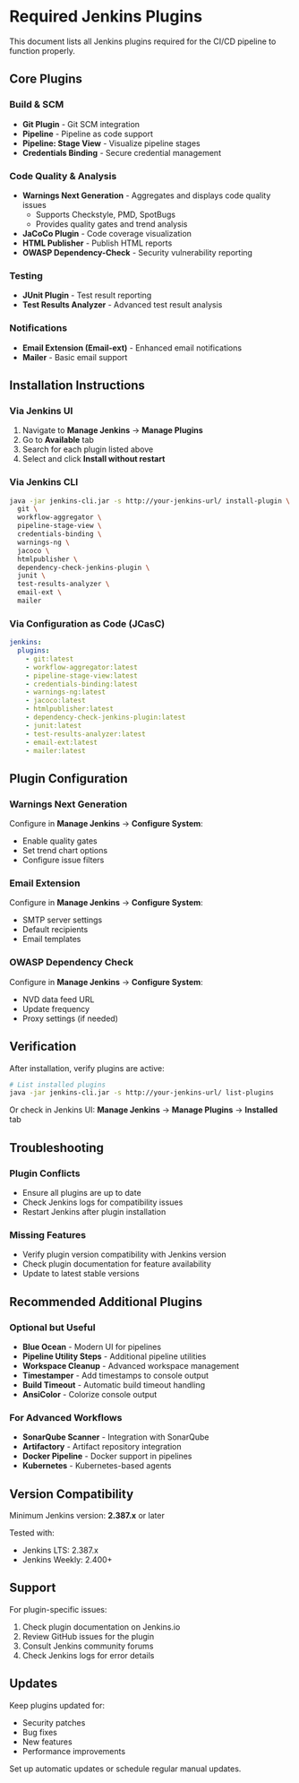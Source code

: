 # Required Jenkins Plugins

This document lists all Jenkins plugins required for the CI/CD pipeline to function properly.

## Core Plugins

### Build & SCM
- **Git Plugin** - Git SCM integration
- **Pipeline** - Pipeline as code support
- **Pipeline: Stage View** - Visualize pipeline stages
- **Credentials Binding** - Secure credential management

### Code Quality & Analysis
- **Warnings Next Generation** - Aggregates and displays code quality issues
  - Supports Checkstyle, PMD, SpotBugs
  - Provides quality gates and trend analysis
- **JaCoCo Plugin** - Code coverage visualization
- **HTML Publisher** - Publish HTML reports
- **OWASP Dependency-Check** - Security vulnerability reporting

### Testing
- **JUnit Plugin** - Test result reporting
- **Test Results Analyzer** - Advanced test result analysis

### Notifications
- **Email Extension (Email-ext)** - Enhanced email notifications
- **Mailer** - Basic email support

## Installation Instructions

### Via Jenkins UI
1. Navigate to **Manage Jenkins** → **Manage Plugins**
2. Go to **Available** tab
3. Search for each plugin listed above
4. Select and click **Install without restart**

### Via Jenkins CLI
```bash
java -jar jenkins-cli.jar -s http://your-jenkins-url/ install-plugin \
  git \
  workflow-aggregator \
  pipeline-stage-view \
  credentials-binding \
  warnings-ng \
  jacoco \
  htmlpublisher \
  dependency-check-jenkins-plugin \
  junit \
  test-results-analyzer \
  email-ext \
  mailer
```

### Via Configuration as Code (JCasC)
```yaml
jenkins:
  plugins:
    - git:latest
    - workflow-aggregator:latest
    - pipeline-stage-view:latest
    - credentials-binding:latest
    - warnings-ng:latest
    - jacoco:latest
    - htmlpublisher:latest
    - dependency-check-jenkins-plugin:latest
    - junit:latest
    - test-results-analyzer:latest
    - email-ext:latest
    - mailer:latest
```

## Plugin Configuration

### Warnings Next Generation
Configure in **Manage Jenkins** → **Configure System**:
- Enable quality gates
- Set trend chart options
- Configure issue filters

### Email Extension
Configure in **Manage Jenkins** → **Configure System**:
- SMTP server settings
- Default recipients
- Email templates

### OWASP Dependency Check
Configure in **Manage Jenkins** → **Configure System**:
- NVD data feed URL
- Update frequency
- Proxy settings (if needed)

## Verification

After installation, verify plugins are active:
```bash
# List installed plugins
java -jar jenkins-cli.jar -s http://your-jenkins-url/ list-plugins
```

Or check in Jenkins UI:
**Manage Jenkins** → **Manage Plugins** → **Installed** tab

## Troubleshooting

### Plugin Conflicts
- Ensure all plugins are up to date
- Check Jenkins logs for compatibility issues
- Restart Jenkins after plugin installation

### Missing Features
- Verify plugin version compatibility with Jenkins version
- Check plugin documentation for feature availability
- Update to latest stable versions

## Recommended Additional Plugins

### Optional but Useful
- **Blue Ocean** - Modern UI for pipelines
- **Pipeline Utility Steps** - Additional pipeline utilities
- **Workspace Cleanup** - Advanced workspace management
- **Timestamper** - Add timestamps to console output
- **Build Timeout** - Automatic build timeout handling
- **AnsiColor** - Colorize console output

### For Advanced Workflows
- **SonarQube Scanner** - Integration with SonarQube
- **Artifactory** - Artifact repository integration
- **Docker Pipeline** - Docker support in pipelines
- **Kubernetes** - Kubernetes-based agents

## Version Compatibility

Minimum Jenkins version: **2.387.x** or later

Tested with:
- Jenkins LTS: 2.387.x
- Jenkins Weekly: 2.400+

## Support

For plugin-specific issues:
1. Check plugin documentation on Jenkins.io
2. Review GitHub issues for the plugin
3. Consult Jenkins community forums
4. Check Jenkins logs for error details

## Updates

Keep plugins updated for:
- Security patches
- Bug fixes
- New features
- Performance improvements

Set up automatic updates or schedule regular manual updates.
